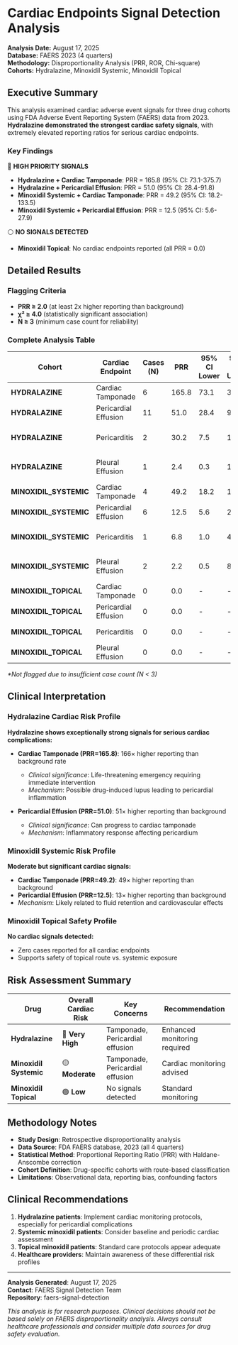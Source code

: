 # Cardiac Endpoints Signal Detection Analysis

**Analysis Date:** August 17, 2025  
**Database:** FAERS 2023 (4 quarters)  
**Methodology:** Disproportionality Analysis (PRR, ROR, Chi-square)  
**Cohorts:** Hydralazine, Minoxidil Systemic, Minoxidil Topical  

## Executive Summary

This analysis examined cardiac adverse event signals for three drug cohorts using FDA Adverse Event Reporting System (FAERS) data from 2023. **Hydralazine demonstrated the strongest cardiac safety signals**, with extremely elevated reporting ratios for serious cardiac endpoints.

### Key Findings

🔴 **HIGH PRIORITY SIGNALS**
- **Hydralazine + Cardiac Tamponade**: PRR = 165.8 (95% CI: 73.1-375.7)
- **Hydralazine + Pericardial Effusion**: PRR = 51.0 (95% CI: 28.4-91.8)
- **Minoxidil Systemic + Cardiac Tamponade**: PRR = 49.2 (95% CI: 18.2-133.5)
- **Minoxidil Systemic + Pericardial Effusion**: PRR = 12.5 (95% CI: 5.6-27.9)

⚪ **NO SIGNALS DETECTED**
- **Minoxidil Topical**: No cardiac endpoints reported (all PRR = 0.0)

## Detailed Results

### Flagging Criteria
- **PRR ≥ 2.0** (at least 2x higher reporting than background)
- **χ² ≥ 4.0** (statistically significant association)  
- **N ≥ 3** (minimum case count for reliability)

### Complete Analysis Table

| Cohort | Cardiac Endpoint | Cases (N) | PRR | 95% CI Lower | 95% CI Upper | χ² | Signal | Decision |
|--------|------------------|-----------|-----|--------------|--------------|----|---------| ---------|
| **HYDRALAZINE** | Cardiac Tamponade | 6 | 165.8 | 73.1 | 375.7 | 924.4 | 🔴 **YES** | Reject H₀ |
| **HYDRALAZINE** | Pericardial Effusion | 11 | 51.0 | 28.4 | 91.8 | 529.4 | 🔴 **YES** | Reject H₀ |
| **HYDRALAZINE** | Pericarditis | 2 | 30.2 | 7.5 | 121.1 | 55.8 | ⚫ **NO** | Fail to reject H₀* |
| **HYDRALAZINE** | Pleural Effusion | 1 | 2.4 | 0.3 | 17.1 | 0.8 | ⚫ **NO** | Fail to reject H₀* |
| **MINOXIDIL_SYSTEMIC** | Cardiac Tamponade | 4 | 49.2 | 18.2 | 133.5 | 181.5 | 🔴 **YES** | Reject H₀ |
| **MINOXIDIL_SYSTEMIC** | Pericardial Effusion | 6 | 12.5 | 5.6 | 27.9 | 63.1 | 🔴 **YES** | Reject H₀ |
| **MINOXIDIL_SYSTEMIC** | Pericarditis | 1 | 6.8 | 1.0 | 48.6 | 4.9 | ⚫ **NO** | Fail to reject H₀* |
| **MINOXIDIL_SYSTEMIC** | Pleural Effusion | 2 | 2.2 | 0.5 | 8.8 | 1.3 | ⚫ **NO** | Fail to reject H₀* |
| **MINOXIDIL_TOPICAL** | Cardiac Tamponade | 0 | 0.0 | - | - | 0.0 | ⚫ **NO** | Fail to reject H₀ |
| **MINOXIDIL_TOPICAL** | Pericardial Effusion | 0 | 0.0 | - | - | 0.0 | ⚫ **NO** | Fail to reject H₀ |
| **MINOXIDIL_TOPICAL** | Pericarditis | 0 | 0.0 | - | - | 0.0 | ⚫ **NO** | Fail to reject H₀ |
| **MINOXIDIL_TOPICAL** | Pleural Effusion | 0 | 0.0 | - | - | 0.0 | ⚫ **NO** | Fail to reject H₀ |

*\*Not flagged due to insufficient case count (N < 3)*

## Clinical Interpretation

### Hydralazine Cardiac Risk Profile
**Hydralazine shows exceptionally strong signals for serious cardiac complications:**

- **Cardiac Tamponade (PRR=165.8)**: 166× higher reporting than background rate
  - *Clinical significance*: Life-threatening emergency requiring immediate intervention
  - *Mechanism*: Possible drug-induced lupus leading to pericardial inflammation

- **Pericardial Effusion (PRR=51.0)**: 51× higher reporting than background
  - *Clinical significance*: Can progress to cardiac tamponade
  - *Mechanism*: Inflammatory response affecting pericardium

### Minoxidil Systemic Risk Profile
**Moderate but significant cardiac signals:**

- **Cardiac Tamponade (PRR=49.2)**: 49× higher reporting than background
- **Pericardial Effusion (PRR=12.5)**: 13× higher reporting than background
- *Mechanism*: Likely related to fluid retention and cardiovascular effects

### Minoxidil Topical Safety Profile
**No cardiac signals detected:**
- Zero cases reported for all cardiac endpoints
- Supports safety of topical route vs. systemic exposure

## Risk Assessment Summary

| Drug | Overall Cardiac Risk | Key Concerns | Recommendation |
|------|---------------------|--------------|----------------|
| **Hydralazine** | 🔴 **Very High** | Tamponade, Pericardial effusion | Enhanced monitoring required |
| **Minoxidil Systemic** | 🟡 **Moderate** | Tamponade, Pericardial effusion | Cardiac monitoring advised |
| **Minoxidil Topical** | 🟢 **Low** | No signals detected | Standard monitoring |

## Methodology Notes

- **Study Design**: Retrospective disproportionality analysis
- **Data Source**: FDA FAERS database, 2023 (all 4 quarters)
- **Statistical Method**: Proportional Reporting Ratio (PRR) with Haldane-Anscombe correction
- **Cohort Definition**: Drug-specific cohorts with route-based classification
- **Limitations**: Observational data, reporting bias, confounding factors

## Clinical Recommendations

1. **Hydralazine patients**: Implement cardiac monitoring protocols, especially for pericardial complications
2. **Systemic minoxidil patients**: Consider baseline and periodic cardiac assessment
3. **Topical minoxidil patients**: Standard care protocols appear adequate
4. **Healthcare providers**: Maintain awareness of these differential risk profiles

---

**Analysis Generated**: August 17, 2025  
**Contact**: FAERS Signal Detection Team  
**Repository**: faers-signal-detection  

*This analysis is for research purposes. Clinical decisions should not be based solely on FAERS disproportionality analysis. Always consult healthcare professionals and consider multiple data sources for drug safety evaluation.*

